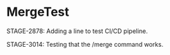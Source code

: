 # MergeTest

STAGE-2878: Adding a line to test CI/CD pipeline.

STAGE-3014: Testing that the /merge command works.
